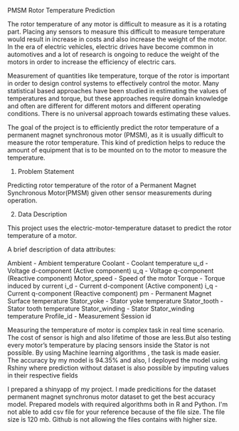 PMSM Rotor Temperature Prediction

The rotor temperature of any motor is difficult to measure as it is a rotating part. Placing any sensors to measure this difficult to measure temperature would result in increase in costs and also increase the weight of the motor. In the era of electric vehicles, electric drives have become common in automotives and a lot of research is ongoing to reduce the weight of the motors in order to increase the efficiency of electric cars.

Measurement of quantities like temperature, torque of the rotor is important in order to design control systems to effectively control the motor. Many statistical based approaches have been studied in estimating the values of temperatures and torque, but these approaches require domain knowledge and often are different for different motors and different operating conditions. There is no universal approach towards estimating these values.

The goal of the project is to efficiently predict the rotor temperature of a permanent magnet synchronous motor (PMSM), as it is usually difficult to measure the rotor temperature. This kind of prediction helps to reduce the amount of equipment that is to be mounted on to the motor to measure the temperature.

1. Problem Statement


Predicting rotor temperature of the rotor of a Permanent Magnet Synchronous Motor(PMSM) given other sensor measurements during operation.


2. Data Description


This project uses the electric-motor-temperature dataset to predict the rotor temperature of a motor.

A brief description of data attributes:

Ambient - Ambient temperature
Coolant - Coolant temperature
u_d - Voltage d-component (Active component)
u_q - Voltage q-component (Reactive component)
Motor_speed - Speed of the motor
Torque - Torque induced by current
i_d - Current d-component (Active component)
i_q - Current q-component (Reactive component)
pm - Permanent Magnet Surface temperature
Stator_yoke - Stator yoke temperature
Stator_tooth - Stator tooth temperature
Stator_winding - Stator Stator_winding temperature
Profile_id - Measurement Session id

Measuring the temperature of motor is complex task in real time scenario. The cost of sensor is high and also lifetime of those are less.But also testing every motor’s temperature by placing sensors inside the Stator is not possible.
By using Machine learning algorithms , the task is made easier. The accuracy by my model is 94.35% and also, I deployed the model using Rshiny where prediction without dataset is also possible by imputing values in their respective fields


I prepared a shinyapp of my project.
I made predicitions for the dataset permanent magnet synchronus motor dataset to get the best accuracy model.
Prepared models with required algorithms both in R and Python.
I'm not able to add csv file for your reference because of the file size. The file size is 120 mb. Github is not allowing the files contains with higher size.
